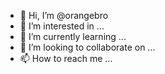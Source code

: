 - 👋 Hi, I’m @orangebro
- 👀 I’m interested in ...
- 🌱 I’m currently learning ...
- 💞️ I’m looking to collaborate on ...
- 📫 How to reach me ...

<!---
ysjtsy/ysjtsy is a ✨ special ✨ repository because its `README.md` (this file) appears on your GitHub profile.
You can click the Preview link to take a look at your changes.
--->
